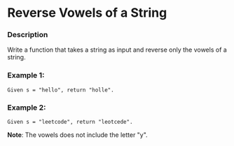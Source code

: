 # Reverse Vowels of a String

### Description
Write a function that takes a string as input and reverse only the vowels of a string.

### Example 1:
```
Given s = "hello", return "holle".
```

### Example 2:
```
Given s = "leetcode", return "leotcede".
```

**Note**:
The vowels does not include the letter "y".
